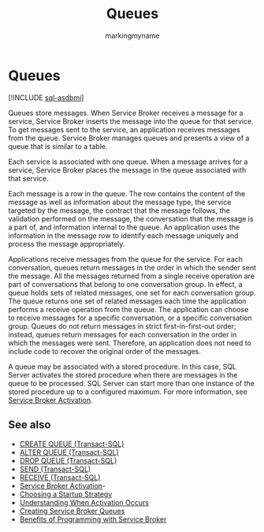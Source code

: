 ﻿---
title: Queues
description: "Queues store messages. When Service Broker receives a message for a service, Service Broker inserts the message into the queue for that service."
ms.prod: sql
ms.technology: configuration
ms.topic: conceptual
author: markingmyname
ms.author: maghan
ms.reviewer: mikeray
ms.date: "03/30/2022"
---

# Queues

[!INCLUDE [sql-asdbmi](../../includes/applies-to-version/sql-asdbmi.md)]

Queues store messages. When Service Broker receives a message for a service, Service Broker inserts the message into the queue for that service. To get messages sent to the service, an application receives messages from the queue. Service Broker manages queues and presents a view of a queue that is similar to a table.

Each service is associated with one queue. When a message arrives for a service, Service Broker places the message in the queue associated with that service.

Each message is a row in the queue. The row contains the content of the message as well as information about the message type, the service targeted by the message, the contract that the message follows, the validation performed on the message, the conversation that the message is a part of, and information internal to the queue. An application uses the information in the message row to identify each message uniquely and process the message appropriately.

Applications receive messages from the queue for the service. For each conversation, queues return messages in the order in which the sender sent the message. All the messages returned from a single receive operation are part of conversations that belong to one conversation group. In effect, a queue holds sets of related messages, one set for each conversation group. The queue returns one set of related messages each time the application performs a receive operation from the queue. The application can choose to receive messages for a specific conversation, or a specific conversation group. Queues do not return messages in strict first-in-first-out order; instead, queues return messages for each conversation in the order in which the messages were sent. Therefore, an application does not need to include code to recover the original order of the messages.

A queue may be associated with a stored procedure. In this case, SQL Server activates the stored procedure when there are messages in the queue to be processed. SQL Server can start more than one instance of the stored procedure up to a configured maximum. For more information, see [Service Broker Activation](service-broker-activation.md).

## See also

- [CREATE QUEUE (Transact-SQL)](../../t-sql/statements/create-queue-transact-sql.md)
- [ALTER QUEUE (Transact-SQL)](../../t-sql/statements/alter-queue-transact-sql.md)
- [DROP QUEUE (Transact-SQL)](../../t-sql/statements/drop-queue-transact-sql.md)
- [SEND (Transact-SQL)](../../t-sql/statements/send-transact-sql.md)
- [RECEIVE (Transact-SQL)](../../t-sql/statements/receive-transact-sql.md)
- [Service Broker Activation](service-broker-activation.md)- 
- [Choosing a Startup Strategy](choosing-a-startup-strategy.md)
- [Understanding When Activation Occurs](understanding-when-activation-occurs.md)
- [Creating Service Broker Queues](creating-service-broker-queues.md)
- [Benefits of Programming with Service Broker](benefits-of-programming-with-service-broker.md)